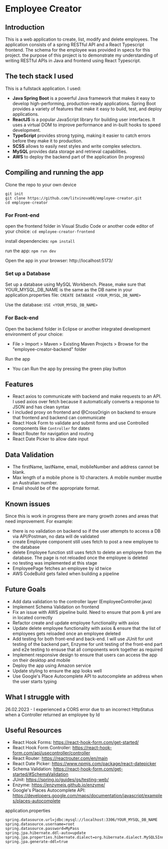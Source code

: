 # Employee Creator

## Introduction
This is a web application to create, list, modify and delete employees. The application consists of a spring
RESTful API and a React Typescript frontend. The schema for
the employee was provided in specs for this project. 
the purpose of this project is to demonstrate my understanding of writing RESTful APIs in Java and frontend using React Typescript.

## The tech stack I used
This is a fullstack application. I used:
- **Java Spring Boot** is a powerful Java framework that makes it easy to develop high-performing, production-ready applications. 
Spring Boot provides a variety of features that make it easy to build, test, and deploy applications.
- **ReactJS** is a popular JavaScript library for building user interfaces. It uses a virtual DOM to improve performance and in-built hooks to speed development.
- **TypeScript** provides strong typing, making it easier to catch errors before they make it to production.
- **SCSS** allows to easily nest styles and write complex selectors.
- **MySQL** provides data storage and retrieval capabilities.
- **AWS** to deploy the backend part of the application (In progress)

## Compiling and running the app
Clone the repo to your own device
```
git init
git clone https://github.com/litvinova08/employee-creator.git
cd employee-creator
```

### For Front-end
open the frontend folder in Visual Studio Code or another code editor of your choice:
`cd employee-creator-frontend`

install dependencies:
`npm install`

run the app:
`npm run dev`

Open the app in your browser: http://localhost:5173/ 

### Set up a Database
Set up a database using MySQL Workbench. Please, make sure that YOUR_MYSQL_DB_NAME is the same as the DB name in your application.properties file:
`CREATE DATABASE <YOUR_MYSQL_DB_NAME>`

Use the database:
`USE <YOUR_MYSQL_DB_NAME>`

### For Back-end
Open the backend folder in Eclipse or another integrated development environment of your choice:
- File > Import > Maven > Existing Maven Projects > Browse for the "employee-creator-backend" folder

Run the app
- You can Run the app by pressing the green play button


## Features
- React axios to communicate with backend and make requests to an API. I used axios over fetch because it automatically converts a response to JSON
and has clean syntax
- I included proxy on frontend and @CrossOrigin on backend to ensure that frontend and backend can communicate
- React Hook Form to validate and submit forms and use Controlled components like `Controller` for dates
- React Router for navigation and routing
- React Date Picker to allow date input

## Data Validation
 - The firstName, lastName, email, mobileNumber and address cannot be blank.
 - Max length of a mobile phone is 10 characters. A mobile number mustbe an Australian number.
 - Email should be of the appropriate format. 

## Known issues
Since this is work in progress there are many growth zones and areas that need improvement. For example: 
- there is no validation on backend so if the user attempts to access a DB via API/Postman, no data will de validated
- create Employee component still uses fetch to post a new employee to the database 
- delete Employee function still uses fetch to delete an employee from the database. The page is not reloaded once the employee is deleted
- no testing was implemented at this stage
- EmployeePage fetches an employee by id twice
- AWS CodeBuild gets failed when building a pipeline

## Future Goals
- Add data validation to the controller layer (EmployeeController.java)
- Implement Schema Validation on frontend
- Fix an issue with AWS pipeline build. Need to ensure that pom & yml are in located correctly
- Refactor create and update employee functionality with axios 
- Update delete employee functionality with axios & ensure that the list of employees gets reloaded once an employee deleted
- Add testing for both front-end and back-end. I will use JUnit for unit testing of the backend part, Enzyme for unit testing of the front-end part and e2e testing to ensuse that all components work together as required  
- Implement responsive design to ensure that users can access the app on their desktop and mobile
- Deploy the app using Amazon service
- Update styling to ensure the app looks well
- Use Google's Place Autocomplete API to autocomplete an address when the user starts typing

## What I struggle with
26.02.2023 - I experienced a CORS error due to an incorrect HttpStatus when a Controller returned an employee by Id 

## Useful Resources

- React Hook Forms: https://react-hook-form.com/get-started/ 
- React Hook Form Controller: https://react-hook-form.com/api/usecontroller/controller
- React Router: https://reactrouter.com/en/main 
- React Date Picker: https://www.npmjs.com/package/react-datepicker 
- Schema Validation: https://react-hook-form.com/get-started/#SchemaValidation
- JUnit: https://spring.io/guides/gs/testing-web/
- Enzyme: https://enzymejs.github.io/enzyme/
- Google's Places Autocomplete API: https://developers.google.com/maps/documentation/javascript/examples/places-autocomplete

application.properties
```
spring.datasource.url=jdbc:mysql://localhost:3306/YOUR_MYSQL_DB_NAME
spring.datasource.username=root
spring.datasource.password=MyPass
spring.jpa.hibernate.ddl-auto=update
spring.jpa.properties.hibernate.dialect=org.hibernate.dialect.MySQL5InnoDBDialect
spring.jpa.generate-ddl=true
```

